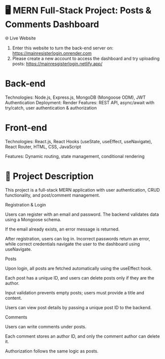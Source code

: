 # 🖥 MERN Full-Stack Project: Posts & Comments Dashboard
🌐 Live Website
1. Enter this website to turn the back-end server on: https://mainresisterlogin.onrender.com
2. Please create a new account to access the dashboard and try uploading posts: https://mainresgisterlogin.netlify.app/

# Back-end 
Technologies: Node.js, Express.js, MongoDB (Mongoose ODM), JWT Authentication
Deployment: Render
Features: REST API, async/await with try/catch, user authentication & authorization

# Front-end
Technologies: React.js, React Hooks (useState, useEffect, useNavigate), React Router, HTML, CSS, JavaScript

Features: Dynamic routing, state management, conditional rendering

# 🧩 Project Description 

This project is a full-stack MERN application with user authentication, CRUD functionality, and post/comment management.

Registration & Login

Users can register with an email and password. The backend validates data using a Mongoose schema.

If the email already exists, an error message is returned.

After registration, users can log in. Incorrect passwords return an error, while correct credentials navigate the user to the dashboard using useNavigate.

Posts

Upon login, all posts are fetched automatically using the useEffect hook.

Each post has a unique ID, and users can delete posts only if they are the author.

Input validation prevents empty posts; users must provide a title and content.

Users can view post details by passing a unique post ID to the backend.

Comments

Users can write comments under posts.

Each comment stores an author ID, and only the comment author can delete it.

Authorization follows the same logic as posts.
